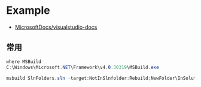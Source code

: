 # Example

- [MicrosoftDocs/visualstudio-docs](https://github.com/MicrosoftDocs/visualstudio-docs/blob/master/docs/msbuild/how-to-build-specific-targets-in-solutions-by-using-msbuild-exe.md)

## 常用

```c#
where MSBuild
C:\Windows\Microsoft.NET\Framework\v4.0.30319\MSBuild.exe

msbuild SlnFolders.sln -target:NotInSlnfolder:Rebuild;NewFolder\InSolutionFolder:Clean
```

